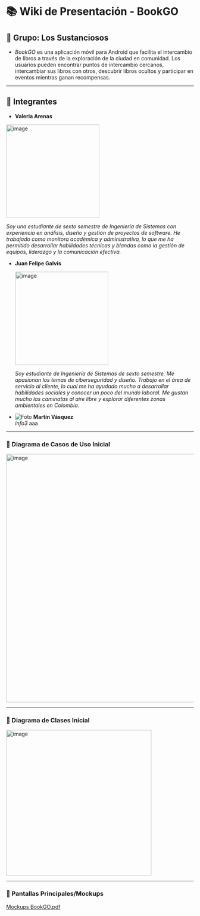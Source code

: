 # 📚 Wiki de Presentación - BookGO

## 📌 Grupo: Los Sustanciosos

- _BookGO_ es una aplicación móvil para Android que facilita el intercambio de libros a través de la exploración de la ciudad en comunidad. Los usuarios pueden encontrar puntos de intercambio cercanos, intercambiar sus libros con otros, descubrir libros ocultos y participar en eventos mientras ganan recompensas. 
---

## 👥 Integrantes  

- **Valeria Arenas**
<img width="250" alt="image" src="https://github.com/user-attachments/assets/846afee6-0c29-4d6f-8287-6f003842b64f" />

  _Soy una estudiante de sexto semestre de Ingeniería de Sistemas con experiencia en análisis, diseño y gestión de proyectos de software. He trabajado como monitora académica y administrativa, lo que me ha permitido desarrollar habilidades técnicas y blandas como la gestión de equipos, liderazgo y la comunicación efectiva._

- **Juan Felipe Galvis**
  
  <img width="250" alt="image" src="https://github.com/user-attachments/assets/8c78c5f9-72ab-49af-b164-e825609b8e6a" />
  
  _Soy estudiante de Ingeniería de Sistemas de sexto semestre. Me apasionan los temas de ciberseguridad y diseño. Trabajo en el área de servicio al cliente, lo cual me ha ayudado mucho a desarrollar habilidades sociales y conocer un poco del mundo laboral. Me gustan mucho las caminatas al aire libre y explorar diferentes zonas ambientales en Colombia._

- ![Foto](.perfil.png) **Martín Vásquez**  
  _info3_
aaa
---


### 🔹 Diagrama de Casos de Uso Inicial  
<img width="665" alt="image" src="https://github.com/user-attachments/assets/55573a8b-6749-4ae3-bda7-d895bd05c1cc" />


---

### 🔹 Diagrama de Clases Inicial  
<img width="390" alt="image" src="https://github.com/user-attachments/assets/735d7bb6-fb8d-4e2a-87de-3e4bcd05a04a" />

---

### 🔹 Pantallas Principales/Mockups

[Mockups BookGO.pdf](./Visily-Export_17-02-2025_10-29.pdf)


